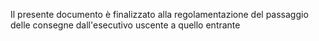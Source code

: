 Il presente documento è finalizzato alla regolamentazione del passaggio delle consegne dall'esecutivo uscente a quello entrante